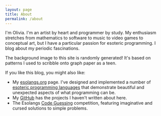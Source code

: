 ```yaml
---
layout: page
title: About
permalink: /about
---
```


I'm Olivia. I'm an artist by heart and programmer by study. My enthusiasm stretches
from mathematics to software to music to video games to conceptual art, but I have
a particular passion for esoteric programming. I blog about my periodic fascinations.

The background image to this site is randomly generated! It's based on patterns I 
used to scribble onto graph paper as a teen.

If you like this blog, you might also like:
* My [esolangs.org][my esolangs] page. I've designed and implemented a number of
  [esoteric programming languages][esolangs] that demonstrate beautiful and unexpected
  aspects of what programming can be.
* My [GitHub][github] has the projects I haven't written about here.
* The Esolangs [Code Guessing][code guessing] competition, featuring imaginative and cursed solutions to simple problems.

[my esolangs]: https://esolangs.org/wiki/User:RocketRace
[esolangs]: https://en.wikipedia.org/wiki/Esoteric_programming_language
[github]: https://github.com/RocketRace
[code guessing]: https://cg.esolangs.gay
